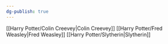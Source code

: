 ```yaml
---
dg-publish: true
---
```

[[Harry Potter/Colin Creevey\|Colin Creevey]]
[[Harry Potter/Fred Weasley\|Fred Weasley]]
[[Harry Potter/Slytherin\|Slytherin]]
